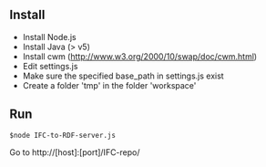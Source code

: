 ## Install
* Install Node.js
* Install Java (> v5)
* Install cwm (http://www.w3.org/2000/10/swap/doc/cwm.html)
* Edit settings.js
* Make sure the specified base_path in settings.js exist
* Create a folder 'tmp' in the folder 'workspace'

## Run
```$node IFC-to-RDF-server.js```

Go to http://[host]:[port]/IFC-repo/
